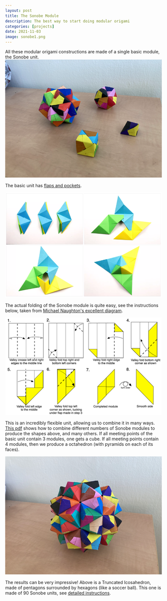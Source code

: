 ```yaml
---
layout: post
title: The Sonobe Module
description: The best way to start doing modular origami
categories: [projects]
date: 2021-11-03
image: sonobe1.png
---
```




All these modular origami constructions are made of a single basic module, the Sonobe unit.
![](sonobe1.png)


The basic unit has [flaps and pockets](https://www.thesprucecrafts.com/geometric-sonobe-unit-origami-art-4138606).

![](flaps.png)

The actual folding of the Sonobe module is quite easy, see the instructions below, taken from [Michael Naughton's excellent diagram](https://www.amherst.edu/media/view/290032/original/oragami.pdf).

![](sonobe-plan.png)


This is an incredibly flexible unit, allowing us to combine it in many ways.
[This pdf](http://www.origamee.net/diagrams/sonoassm.pdf) shows how to combine different numbers of Sonobe modules to produce the shapes above, and many others.
If all meeting points of the basic unit contain 3 modules, one gets a cube.
If all meeting points contain 4 modules, then we produce a octahedron (with pyramids on each of its faces).

![](sonobe2.png)

The results can be very impressive! Above is a Truncated Icosahedron, made of pentagons surrounded by hexagons (like a soccer ball).
This one is made of 90 Sonobe units, see [detailed instructions](https://mathcraft.wonderhowto.com/how-to/modular-origami-make-truncated-icosahedron-pentakis-dodecahedron-more-0131528/).

